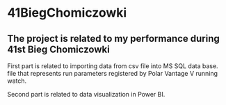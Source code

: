 # 41BiegChomiczowki

## The project is related to my performance during 41st Bieg Chomiczowki

First part is related to importing data from csv file into MS SQL data base. file that represents run parameters registered by Polar Vantage V running watch.

Second part is related to data visualization in Power BI. 

